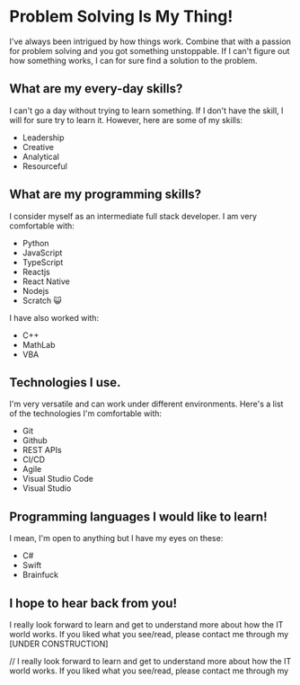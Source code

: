 # Problem Solving Is My Thing!

I've always been intrigued by how things work. Combine that with a passion for problem solving and you got something unstoppable. If I can't figure out how something works, I can for sure find a solution to the problem.

## What are my every-day skills?
I can't go a day without trying to learn something. If I don't have the skill, I will for sure try to learn it. However, here are some of my skills:

* Leadership
* Creative
* Analytical
* Resourceful


## What are my programming skills?
I consider myself as an intermediate full stack developer. I am very comfortable with:

* Python
* JavaScript
* TypeScript
* Reactjs
* React Native
* Nodejs
* Scratch 😺

I have also worked with:

* C++
* MathLab
* VBA

## Technologies I use.

I'm very versatile and can work under different environments. Here's a list of the technologies I'm comfortable with:

* Git
* Github
* REST APIs
* CI/CD
* Agile
* Visual Studio Code
* Visual Studio


## Programming languages I would like to learn!

I mean, I'm open to anything but I have my eyes on these:

* C#
* Swift
* Brainfuck


## I hope to hear back from you!

I really look forward to learn and get to understand more about how the IT world works. If you liked what you see/read, please contact me through my [UNDER CONSTRUCTION]

// I really look forward to learn and get to understand more about how the IT world works. If you liked what you see/read, please contact me through my 

